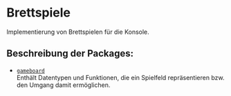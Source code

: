 # Brettspiele

Implementierung von Brettspielen für die Konsole.

## Beschreibung der Packages:

* [`gameboard`](gameboard/README.md)  
  Enthält Datentypen und Funktionen, die ein Spielfeld repräsentieren
  bzw. den Umgang damit ermöglichen.

